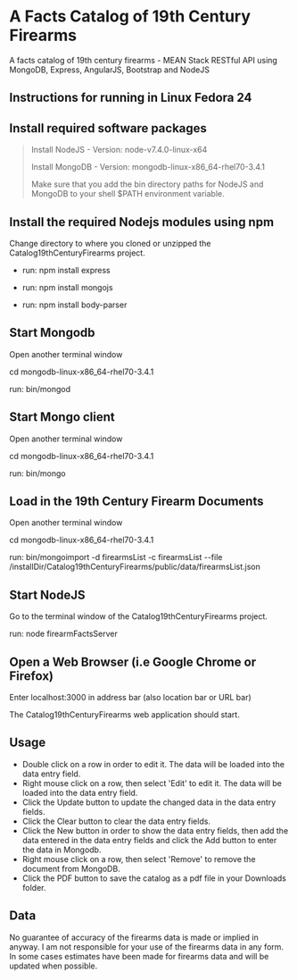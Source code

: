 A Facts Catalog of 19th Century Firearms
========================================


A facts catalog of 19th century firearms - MEAN Stack RESTful API using MongoDB, Express, AngularJS, Bootstrap and NodeJS 


Instructions for running in Linux Fedora 24
-------------------------------------------


Install required software packages
----------------------------------

> Install NodeJS  - Version: node-v7.4.0-linux-x64
>
> Install MongoDB -  Version: mongodb-linux-x86_64-rhel70-3.4.1
> 
> Make sure that you add the bin directory paths for NodeJS and MongoDB to your shell $PATH environment variable.



Install the required Nodejs modules using npm
---------------------------------------------

Change directory to where you cloned or unzipped the Catalog19thCenturyFirearms project.

* run:  npm install express

* run: npm install mongojs

* run: npm install body-parser



Start Mongodb
-------------

Open another terminal window

cd mongodb-linux-x86_64-rhel70-3.4.1

run: bin/mongod



Start Mongo client
------------------

Open another terminal window

cd mongodb-linux-x86_64-rhel70-3.4.1

run: bin/mongo



Load in the 19th Century Firearm Documents
--------------------------------------

Open another terminal window

cd mongodb-linux-x86_64-rhel70-3.4.1

run: bin/mongoimport -d firearmsList -c firearmsList --file /installDir/Catalog19thCenturyFirearms/public/data/firearmsList.json



Start NodeJS
------------

Go to the terminal window of the Catalog19thCenturyFirearms project.

run: node firearmFactsServer



Open a Web Browser (i.e Google Chrome or Firefox)
-------------------------------------------------

Enter localhost:3000 in address bar (also location bar or URL bar)

The Catalog19thCenturyFirearms web application should start.


Usage
-----
* Double click on a row in order to edit it. The data will be loaded into the data entry field.
* Right mouse click on a row, then select 'Edit' to edit it. The data will be loaded into the data entry field.
* Click the Update button to update the changed data in the data entry fields.
* Click the Clear button to clear the data entry fields.
* Click the New button in order to show the data entry fields, then add the data entered in the data entry fields and
  click the Add button to enter the data in Mongodb.
* Right mouse click on a row, then select 'Remove' to remove the document from MongoDB.
* Click the PDF button to save the catalog as a pdf file in your Downloads folder.


Data
----
No guarantee of accuracy of the firearms data is made or implied in anyway.
I am not responsible for your use of the firearms data in any form.
In some cases estimates have been made for firearms data and will be updated when possible.


